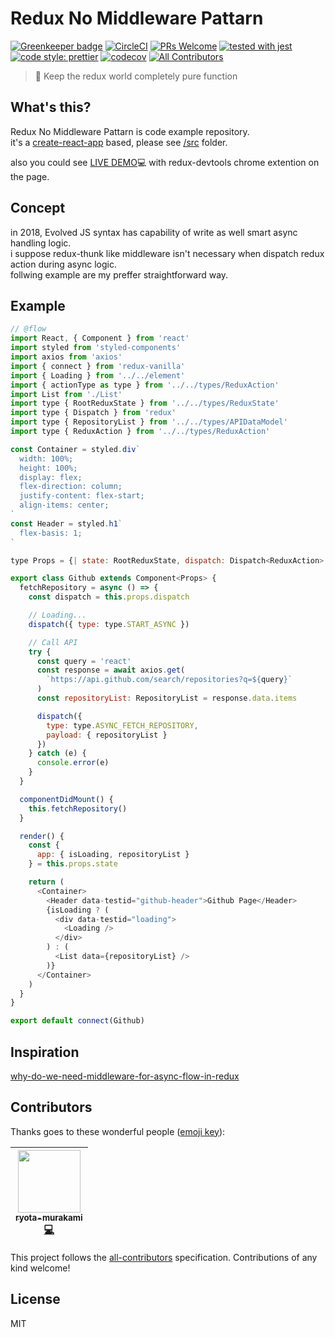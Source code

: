 # Redux No Middleware Pattarn

[![Greenkeeper badge](https://badges.greenkeeper.io/ryota-murakami/redux-no-middleware-pattarn.svg)](https://greenkeeper.io/)
[![CircleCI](https://circleci.com/gh/ryota-murakami/redux-no-middleware-pattarn.svg?style=svg)](https://circleci.com/gh/ryota-murakami/redux-no-middleware-pattarn)
[![PRs Welcome](https://img.shields.io/badge/PRs-welcome-brightgreen.svg?style=flat-square)](http://makeapullrequest.com)
[![tested with jest](https://img.shields.io/badge/tested_with-jest-99424f.svg)](https://github.com/facebook/jest)
[![code style: prettier](https://img.shields.io/badge/code_style-prettier-ff69b4.svg)](https://github.com/prettier/prettier)
[![codecov](https://codecov.io/gh/ryota-murakami/redux-no-middleware-pattarn/branch/master/graph/badge.svg)](https://codecov.io/gh/ryota-murakami/redux-no-middleware-pattarn)
[![All Contributors](https://img.shields.io/badge/all_contributors-1-orange.svg?style=flat-square)](#contributors)

> 🍷 Keep the redux world completely pure function

<!-- START doctoc generated TOC please keep comment here to allow auto update -->
<!-- DON'T EDIT THIS SECTION, INSTEAD RE-RUN doctoc TO UPDATE -->

## What's this?
Redux No Middleware Pattarn is code example repository.  
it's a [create-react-app](https://github.com/facebook/create-react-app) based, please see [/src](https://github.com/ryota-murakami/redux-no-middleware-pattarn/tree/master/src) folder.  

also you could see [LIVE DEMO](https://hardcore-leavitt-db43ed.netlify.com/)💻 with redux-devtools chrome extention on the page.

## Concept
in 2018, Evolved JS syntax has capability of write as well smart async handling logic.  
i suppose redux-thunk like middleware isn't necessary when dispatch redux action during async logic.  
follwing example are my preffer straightforward way.

## Example

```js
// @flow
import React, { Component } from 'react'
import styled from 'styled-components'
import axios from 'axios'
import { connect } from 'redux-vanilla'
import { Loading } from '../../element'
import { actionType as type } from '../../types/ReduxAction'
import List from './List'
import type { RootReduxState } from '../../types/ReduxState'
import type { Dispatch } from 'redux'
import type { RepositoryList } from '../../types/APIDataModel'
import type { ReduxAction } from '../../types/ReduxAction'

const Container = styled.div`
  width: 100%;
  height: 100%;
  display: flex;
  flex-direction: column;
  justify-content: flex-start;
  align-items: center;
`
const Header = styled.h1`
  flex-basis: 1;
`

type Props = {| state: RootReduxState, dispatch: Dispatch<ReduxAction> |}

export class Github extends Component<Props> {
  fetchRepository = async () => {
    const dispatch = this.props.dispatch

    // Loading...
    dispatch({ type: type.START_ASYNC })

    // Call API
    try {
      const query = 'react'
      const response = await axios.get(
        `https://api.github.com/search/repositories?q=${query}`
      )
      const repositoryList: RepositoryList = response.data.items

      dispatch({
        type: type.ASYNC_FETCH_REPOSITORY,
        payload: { repositoryList }
      })
    } catch (e) {
      console.error(e)
    }
  }

  componentDidMount() {
    this.fetchRepository()
  }

  render() {
    const {
      app: { isLoading, repositoryList }
    } = this.props.state

    return (
      <Container>
        <Header data-testid="github-header">Github Page</Header>
        {isLoading ? (
          <div data-testid="loading">
            <Loading />
          </div>
        ) : (
          <List data={repositoryList} />
        )}
      </Container>
    )
  }
}

export default connect(Github)
```

## Inspiration
[why-do-we-need-middleware-for-async-flow-in-redux](https://stackoverflow.com/questions/34570758/why-do-we-need-middleware-for-async-flow-in-redux)


## Contributors

Thanks goes to these wonderful people ([emoji key](https://github.com/kentcdodds/all-contributors#emoji-key)):

<!-- ALL-CONTRIBUTORS-LIST:START - Do not remove or modify this section -->
<!-- prettier-ignore -->
| [<img src="https://avatars2.githubusercontent.com/u/5501268?v=4" width="100px;"/><br /><sub><b>ryota-murakami</b></sub>](http://ryota-murakami.github.io/)<br />[💻](https://github.com/ryota-murakami/redux-no-middleware-pattarn/commits?author=ryota-murakami "Code") |
| :---: |
<!-- ALL-CONTRIBUTORS-LIST:END -->

This project follows the [all-contributors](https://github.com/kentcdodds/all-contributors) specification. Contributions of any kind welcome!

## License
MIT
